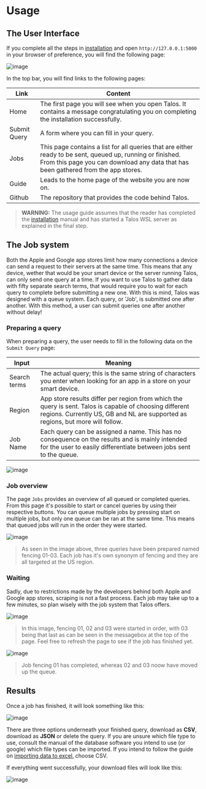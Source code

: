# Usage

## The User Interface
If you complete all the steps in [installation](installation/md) and open ```http://127.0.0.1:5000``` in your browser of preference, you will find the following page:

![image](https://user-images.githubusercontent.com/1879915/112722091-c950f080-8f07-11eb-9c0e-0a3afeb52ed7.png)

In the top bar, you will find links to the following pages:

| Link         | Content                                                                                                                                                                                          |
|--------------|--------------------------------------------------------------------------------------------------------------------------------------------------------------------------------------------------|
| Home         | The first page you will see when you open Talos. It contains a message congratulating you on completing the installation successfully.                                                           |
| Submit Query | A form where you can fill in your query.                                                                                                                                                         |
| Jobs         | This page contains a list for all queries that are either ready to be sent, queued up, running or finished. From this page you can download any data that has been gathered from the app stores. |
| Guide        | Leads to the home page of the website you are now on.                                                                                                                                            |
| Github       | The repository that provides the code behind Talos.                                                                                                                                              |

> **WARNING:** The usage guide assumes that the reader has completed the [installation](installation.md) manual and has started a Talos WSL server as explained in the final step. 

## The Job system
Both the Apple and Google app stores limit how many connections a device can send a request to their servers at the same time. 
This means that any device, wether that would be your smart device or the server running Talos, can only send one query at a time. 
If you want to use Talos to gather data with fifty separate search terms, that would require you to wait for each query to complete before submitting a new one.
With this is mind, Talos was designed with a queue system.
Each query, or 'Job', is submitted one after another.
With this method, a user can submit queries one after another without delay!

### Preparing a query
When preparing a query, the user needs to fill in the following data on the ```Submit Query``` page:

| Input        | Meaning                                                                                                                                                                                   |
|--------------|-------------------------------------------------------------------------------------------------------------------------------------------------------------------------------------------|
| Search terms | The actual query; this is the same string of characters you enter when looking for an app in a store on your smart device.                                                                |
| Region       | App store results differ per region from which the query is sent. Talos is capable of choosing different regions. Currently US, GB and NL are supported as regions, but more will follow. |
| Job Name     | Each query can be assigned a name. This has no consequence on the results and is mainly intended for the user to easily differentiate between jobs sent to the queue.                     |

![image](https://user-images.githubusercontent.com/1879915/112722517-5006cd00-8f0a-11eb-9ea0-863dc3947282.png)

### Job overview
The page ```Jobs``` provides an overview of all queued or completed queries. From this page it's possible to start or cancel queries by using their respective buttons. You can queue multiple jobs by pressing start on multiple jobs, but only one queue can be ran at the same time. This means that queued jobs will run in the order they were started.

![image](https://user-images.githubusercontent.com/1879915/112722619-f18e1e80-8f0a-11eb-8b9b-adb81dd69269.png)

> As seen in the image above, three queries have been prepared named fencing 01-03. Each job has it's own synonym of fencing and they are all targeted at the US region.

### Waiting
Sadly, due to restrictions made by the developers behind both Apple and Google app stores, scraping is not a fast process. Each job may take up to a few minutes, so plan wisely with the job system that Talos offers.

![image](https://user-images.githubusercontent.com/1879915/112722864-15059900-8f0c-11eb-9835-24f358095396.png)

> In this image, fencing 01, 02 and 03 were started in order, with 03 being that last as can be seen in the messagebox at the top of the page. Feel free to refresh the page to see if the job has finished yet.

![image](https://user-images.githubusercontent.com/1879915/112722953-89d8d300-8f0c-11eb-934e-653ba4329515.png)

> Job fencing 01 has completed, whereas 02 and 03 noow have moved up the queue.

## Results
Once a job has finished, it will look something like this:

![image](https://user-images.githubusercontent.com/1879915/112723182-93af0600-8f0d-11eb-983a-8f72a3fd343e.png)

There are three options underneath your finished query, download as **CSV**, download as **JSON** or delete the query. 
If you are unsure which file type to use, consult the manual of the database software you intend to use (or google) which file types can be imported. If you intend to follow the guide on [importing data to excel](import.md), choose CSV.

If everything went successfully, your download files will look like this:

![image](https://user-images.githubusercontent.com/1879915/112723368-62830580-8f0e-11eb-85f2-edcb1f31e24d.png)
